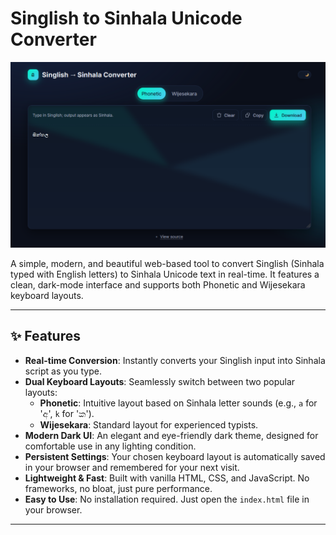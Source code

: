 # Singlish to Sinhala Unicode Converter

![Singlish to Sinhala Converter Screenshot](screenshot.png)

A simple, modern, and beautiful web-based tool to convert Singlish (Sinhala typed with English letters) to Sinhala Unicode text in real-time. It features a clean, dark-mode interface and supports both Phonetic and Wijesekara keyboard layouts.

---

## ✨ Features

* **Real-time Conversion**: Instantly converts your Singlish input into Sinhala script as you type.
* **Dual Keyboard Layouts**: Seamlessly switch between two popular layouts:
    * **Phonetic**: Intuitive layout based on Sinhala letter sounds (e.g., `a` for 'අ', `k` for 'ක').
    * **Wijesekara**: Standard layout for experienced typists.
* **Modern Dark UI**: An elegant and eye-friendly dark theme, designed for comfortable use in any lighting condition.
* **Persistent Settings**: Your chosen keyboard layout is automatically saved in your browser and remembered for your next visit.
* **Lightweight & Fast**: Built with vanilla HTML, CSS, and JavaScript. No frameworks, no bloat, just pure performance.
* **Easy to Use**: No installation required. Just open the `index.html` file in your browser.

---

